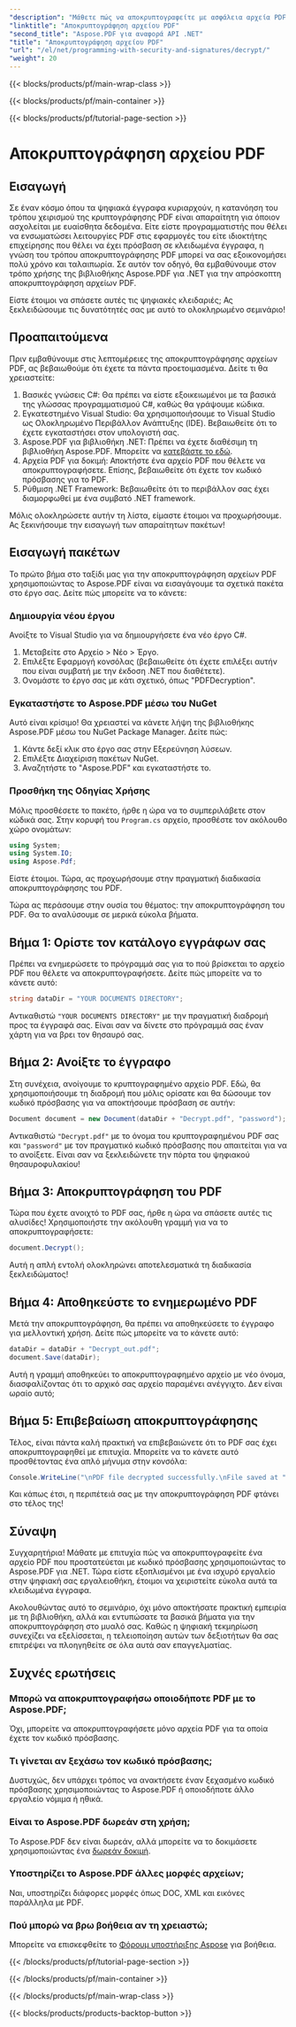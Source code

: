 ```yaml
---
"description": "Μάθετε πώς να αποκρυπτογραφείτε με ασφάλεια αρχεία PDF χρησιμοποιώντας το Aspose.PDF για .NET. Λάβετε αναλυτικές οδηγίες για να βελτιώσετε τις δεξιότητές σας στη διαχείριση εγγράφων."
"linktitle": "Αποκρυπτογράφηση αρχείου PDF"
"second_title": "Aspose.PDF για αναφορά API .NET"
"title": "Αποκρυπτογράφηση αρχείου PDF"
"url": "/el/net/programming-with-security-and-signatures/decrypt/"
"weight": 20
---
```


{{< blocks/products/pf/main-wrap-class >}}

{{< blocks/products/pf/main-container >}}

{{< blocks/products/pf/tutorial-page-section >}}

# Αποκρυπτογράφηση αρχείου PDF

## Εισαγωγή

Σε έναν κόσμο όπου τα ψηφιακά έγγραφα κυριαρχούν, η κατανόηση του τρόπου χειρισμού της κρυπτογράφησης PDF είναι απαραίτητη για όποιον ασχολείται με ευαίσθητα δεδομένα. Είτε είστε προγραμματιστής που θέλει να ενσωματώσει λειτουργίες PDF στις εφαρμογές του είτε ιδιοκτήτης επιχείρησης που θέλει να έχει πρόσβαση σε κλειδωμένα έγγραφα, η γνώση του τρόπου αποκρυπτογράφησης PDF μπορεί να σας εξοικονομήσει πολύ χρόνο και ταλαιπωρία. Σε αυτόν τον οδηγό, θα εμβαθύνουμε στον τρόπο χρήσης της βιβλιοθήκης Aspose.PDF για .NET για την απρόσκοπτη αποκρυπτογράφηση αρχείων PDF. 

Είστε έτοιμοι να σπάσετε αυτές τις ψηφιακές κλειδαριές; Ας ξεκλειδώσουμε τις δυνατότητές σας με αυτό το ολοκληρωμένο σεμινάριο!

## Προαπαιτούμενα

Πριν εμβαθύνουμε στις λεπτομέρειες της αποκρυπτογράφησης αρχείων PDF, ας βεβαιωθούμε ότι έχετε τα πάντα προετοιμασμένα. Δείτε τι θα χρειαστείτε:

1. Βασικές γνώσεις C#: Θα πρέπει να είστε εξοικειωμένοι με τα βασικά της γλώσσας προγραμματισμού C#, καθώς θα γράψουμε κώδικα.
2. Εγκατεστημένο Visual Studio: Θα χρησιμοποιήσουμε το Visual Studio ως Ολοκληρωμένο Περιβάλλον Ανάπτυξης (IDE). Βεβαιωθείτε ότι το έχετε εγκαταστήσει στον υπολογιστή σας.
3. Aspose.PDF για βιβλιοθήκη .NET: Πρέπει να έχετε διαθέσιμη τη βιβλιοθήκη Aspose.PDF. Μπορείτε να [κατεβάστε το εδώ](https://releases.aspose.com/pdf/net/).
4. Αρχεία PDF για δοκιμή: Αποκτήστε ένα αρχείο PDF που θέλετε να αποκρυπτογραφήσετε. Επίσης, βεβαιωθείτε ότι έχετε τον κωδικό πρόσβασης για το PDF. 
5. Ρύθμιση .NET Framework: Βεβαιωθείτε ότι το περιβάλλον σας έχει διαμορφωθεί με ένα συμβατό .NET framework.

Μόλις ολοκληρώσετε αυτήν τη λίστα, είμαστε έτοιμοι να προχωρήσουμε. Ας ξεκινήσουμε την εισαγωγή των απαραίτητων πακέτων!

## Εισαγωγή πακέτων

Το πρώτο βήμα στο ταξίδι μας για την αποκρυπτογράφηση αρχείων PDF χρησιμοποιώντας το Aspose.PDF είναι να εισαγάγουμε τα σχετικά πακέτα στο έργο σας. Δείτε πώς μπορείτε να το κάνετε:

### Δημιουργία νέου έργου

Ανοίξτε το Visual Studio για να δημιουργήσετε ένα νέο έργο C#.

1. Μεταβείτε στο Αρχείο > Νέο > Έργο.
2. Επιλέξτε Εφαρμογή κονσόλας (βεβαιωθείτε ότι έχετε επιλέξει αυτήν που είναι συμβατή με την έκδοση .NET που διαθέτετε).
3. Ονομάστε το έργο σας με κάτι σχετικό, όπως "PDFDecryption".

### Εγκαταστήστε το Aspose.PDF μέσω του NuGet

Αυτό είναι κρίσιμο! Θα χρειαστεί να κάνετε λήψη της βιβλιοθήκης Aspose.PDF μέσω του NuGet Package Manager. Δείτε πώς:

1. Κάντε δεξί κλικ στο έργο σας στην Εξερεύνηση λύσεων.
2. Επιλέξτε Διαχείριση πακέτων NuGet.
3. Αναζητήστε το "Aspose.PDF" και εγκαταστήστε το.

### Προσθήκη της Οδηγίας Χρήσης

Μόλις προσθέσετε το πακέτο, ήρθε η ώρα να το συμπεριλάβετε στον κώδικά σας. Στην κορυφή του `Program.cs` αρχείο, προσθέστε τον ακόλουθο χώρο ονομάτων:

```csharp
using System;
using System.IO;
using Aspose.Pdf;
```

Είστε έτοιμοι. Τώρα, ας προχωρήσουμε στην πραγματική διαδικασία αποκρυπτογράφησης του PDF.

Τώρα ας περάσουμε στην ουσία του θέματος: την αποκρυπτογράφηση του PDF. Θα το αναλύσουμε σε μερικά εύκολα βήματα.

## Βήμα 1: Ορίστε τον κατάλογο εγγράφων σας

Πρέπει να ενημερώσετε το πρόγραμμά σας για το πού βρίσκεται το αρχείο PDF που θέλετε να αποκρυπτογραφήσετε. Δείτε πώς μπορείτε να το κάνετε αυτό:

```csharp
string dataDir = "YOUR DOCUMENTS DIRECTORY";
```

Αντικαθιστώ `"YOUR DOCUMENTS DIRECTORY"` με την πραγματική διαδρομή προς τα έγγραφά σας. Είναι σαν να δίνετε στο πρόγραμμά σας έναν χάρτη για να βρει τον θησαυρό σας.

## Βήμα 2: Ανοίξτε το έγγραφο

Στη συνέχεια, ανοίγουμε το κρυπτογραφημένο αρχείο PDF. Εδώ, θα χρησιμοποιήσουμε τη διαδρομή που μόλις ορίσατε και θα δώσουμε τον κωδικό πρόσβασης για να αποκτήσουμε πρόσβαση σε αυτήν:

```csharp
Document document = new Document(dataDir + "Decrypt.pdf", "password");
```

Αντικαθιστώ `"Decrypt.pdf"` με το όνομα του κρυπτογραφημένου PDF σας και `"password"` με τον πραγματικό κωδικό πρόσβασης που απαιτείται για να το ανοίξετε. Είναι σαν να ξεκλειδώνετε την πόρτα του ψηφιακού θησαυροφυλακίου!

## Βήμα 3: Αποκρυπτογράφηση του PDF

Τώρα που έχετε ανοιχτό το PDF σας, ήρθε η ώρα να σπάσετε αυτές τις αλυσίδες! Χρησιμοποιήστε την ακόλουθη γραμμή για να το αποκρυπτογραφήσετε:

```csharp
document.Decrypt();
```

Αυτή η απλή εντολή ολοκληρώνει αποτελεσματικά τη διαδικασία ξεκλειδώματος!

## Βήμα 4: Αποθηκεύστε το ενημερωμένο PDF

Μετά την αποκρυπτογράφηση, θα πρέπει να αποθηκεύσετε το έγγραφο για μελλοντική χρήση. Δείτε πώς μπορείτε να το κάνετε αυτό:

```csharp
dataDir = dataDir + "Decrypt_out.pdf";
document.Save(dataDir);
```

Αυτή η γραμμή αποθηκεύει το αποκρυπτογραφημένο αρχείο με νέο όνομα, διασφαλίζοντας ότι το αρχικό σας αρχείο παραμένει ανέγγιχτο. Δεν είναι ωραίο αυτό;

## Βήμα 5: Επιβεβαίωση αποκρυπτογράφησης

Τέλος, είναι πάντα καλή πρακτική να επιβεβαιώνετε ότι το PDF σας έχει αποκρυπτογραφηθεί με επιτυχία. Μπορείτε να το κάνετε αυτό προσθέτοντας ένα απλό μήνυμα στην κονσόλα:

```csharp
Console.WriteLine("\nPDF file decrypted successfully.\nFile saved at " + dataDir);
```

Και κάπως έτσι, η περιπέτειά σας με την αποκρυπτογράφηση PDF φτάνει στο τέλος της!

## Σύναψη

Συγχαρητήρια! Μάθατε με επιτυχία πώς να αποκρυπτογραφείτε ένα αρχείο PDF που προστατεύεται με κωδικό πρόσβασης χρησιμοποιώντας το Aspose.PDF για .NET. Τώρα είστε εξοπλισμένοι με ένα ισχυρό εργαλείο στην ψηφιακή σας εργαλειοθήκη, έτοιμοι να χειριστείτε εύκολα αυτά τα κλειδωμένα έγγραφα.

Ακολουθώντας αυτό το σεμινάριο, όχι μόνο αποκτήσατε πρακτική εμπειρία με τη βιβλιοθήκη, αλλά και εντυπώσατε τα βασικά βήματα για την αποκρυπτογράφηση στο μυαλό σας. Καθώς η ψηφιακή τεκμηρίωση συνεχίζει να εξελίσσεται, η τελειοποίηση αυτών των δεξιοτήτων θα σας επιτρέψει να πλοηγηθείτε σε όλα αυτά σαν επαγγελματίας.

## Συχνές ερωτήσεις

### Μπορώ να αποκρυπτογραφήσω οποιοδήποτε PDF με το Aspose.PDF;
Όχι, μπορείτε να αποκρυπτογραφήσετε μόνο αρχεία PDF για τα οποία έχετε τον κωδικό πρόσβασης.

### Τι γίνεται αν ξεχάσω τον κωδικό πρόσβασης;
Δυστυχώς, δεν υπάρχει τρόπος να ανακτήσετε έναν ξεχασμένο κωδικό πρόσβασης χρησιμοποιώντας το Aspose.PDF ή οποιοδήποτε άλλο εργαλείο νόμιμα ή ηθικά.

### Είναι το Aspose.PDF δωρεάν στη χρήση;
Το Aspose.PDF δεν είναι δωρεάν, αλλά μπορείτε να το δοκιμάσετε χρησιμοποιώντας ένα [δωρεάν δοκιμή](https://releases.aspose.com/).

### Υποστηρίζει το Aspose.PDF άλλες μορφές αρχείων;
Ναι, υποστηρίζει διάφορες μορφές όπως DOC, XML και εικόνες παράλληλα με PDF.

### Πού μπορώ να βρω βοήθεια αν τη χρειαστώ;
Μπορείτε να επισκεφθείτε το [Φόρουμ υποστήριξης Aspose](https://forum.aspose.com/c/pdf/10) για βοήθεια.

{{< /blocks/products/pf/tutorial-page-section >}}

{{< /blocks/products/pf/main-container >}}

{{< /blocks/products/pf/main-wrap-class >}}

{{< blocks/products/products-backtop-button >}}